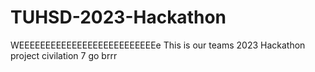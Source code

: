 # TUHSD-2023-Hackathon
WEEEEEEEEEEEEEEEEEEEEEEEEEEe
This is our teams 2023 Hackathon project
civilation 7 go brrr

